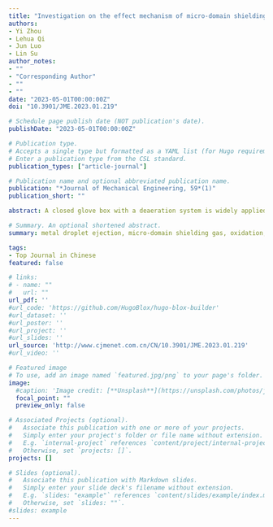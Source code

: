 ```yaml
---
title: "Investigation on the effect mechanism of micro-domain shielding gas on metal droplet ejection process"
authors:
- Yi Zhou
- Lehua Qi
- Jun Luo
- Lin Su
author_notes:
- ""
- "Corresponding Author"
- ""
- ""
date: "2023-05-01T00:00:00Z"
doi: "10.3901/JME.2023.01.219"

# Schedule page publish date (NOT publication's date).
publishDate: "2023-05-01T00:00:00Z"

# Publication type.
# Accepts a single type but formatted as a YAML list (for Hugo requirements).
# Enter a publication type from the CSL standard.
publication_types: ["article-journal"]

# Publication name and optional abbreviated publication name.
publication: "*Journal of Mechanical Engineering, 59*(1)"
publication_short: ""

abstract: A closed glove box with a deaeration system is widely applied for maintaining a low-oxygen environment (the oxygen content of <50 ppm) in metal droplet-based 3D printing. However, it is disadvantageous to the industrial application of the technology because of the narrow space of a glove box. Thus, it is very significant to construct a micro-domain low-oxygen environment at the exit of metal droplet ejection, which can prevent droplets from oxidation, broaden applicability, and improve flexibility. Meanwhile, an excellent micro-domain shielding environment is a key to promoting the engineering application of metal droplet-based 3D printing. However, shielding gas will generate airflow disturbance, which inhibits the stability and accuracy of the droplet printing. To address this problem, a novel annular gas jet micro-domain shielding device is designed and developed, the mechanisms of oxidation and airflow-dynamics during tin alloy droplet ejection process are studied by the combination of experiments and simulations. Results show that when the supply of shielding gas is insufficient, oxidation will decrease the surface tension and increase the viscosity of a metal jet (i.e. the Oh value of a metal jet increases), which leads to the generation of a single droplet with a conical tail. When the supply of shielding gas is excessive, the secondary vortex appears at the root of a metal jet, which causes a secondary breakup occurs, and then multiple metal droplets are formed. Furthermore, a long well-fused tin alloy pillar with an ordered arrangement and a size-uniform bump array with accurate landing-points are successfully printed under appropriate parameters, which confirms the effectiveness of the annular gas jet micro-domain shielding device. The current investigation may provide crucial technical and theoretical support for the application of metal droplet-based 3D printing.

# Summary. An optional shortened abstract.
summary: metal droplet ejection, micro-domain shielding gas, oxidation, airflow-dynamics.

tags:
- Top Journal in Chinese
featured: false

# links:
# - name: ""
#   url: ""
url_pdf: ''
#url_code: 'https://github.com/HugoBlox/hugo-blox-builder'
#url_dataset: ''
#url_poster: ''
#url_project: ''
#url_slides: ''
url_source: 'http://www.cjmenet.com.cn/CN/10.3901/JME.2023.01.219'
#url_video: ''

# Featured image
# To use, add an image named `featured.jpg/png` to your page's folder. 
image:
  #caption: 'Image credit: [**Unsplash**](https://unsplash.com/photos/jdD8gXaTZsc)'
  focal_point: ""
  preview_only: false

# Associated Projects (optional).
#   Associate this publication with one or more of your projects.
#   Simply enter your project's folder or file name without extension.
#   E.g. `internal-project` references `content/project/internal-project/index.md`.
#   Otherwise, set `projects: []`.
projects: []

# Slides (optional).
#   Associate this publication with Markdown slides.
#   Simply enter your slide deck's filename without extension.
#   E.g. `slides: "example"` references `content/slides/example/index.md`.
#   Otherwise, set `slides: ""`.
#slides: example
---
```


<!-- {{% callout note %}}
Click the *Cite* button above to demo the feature to enable visitors to import publication metadata into their reference management software.
{{% /callout %}}

{{% callout note %}}
Create your slides in Markdown - click the *Slides* button to check out the example.
{{% /callout %}}

Add the publication's **full text** or **supplementary notes** here. You can use rich formatting such as including [code, math, and images](https://docs.hugoblox.com/content/writing-markdown-latex/). -->
